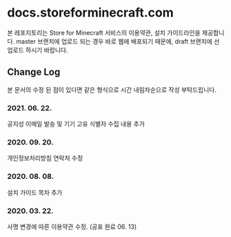 # docs.storeforminecraft.com
본 레포지토리는 Store for Minecraft 서비스의 이용약관, 설치 가이드라인을 제공합니다.
master 브랜치에 업로드 되는 경우 바로 웹에 배포되기 때문에, draft 브랜치에 선 업로드 하시기 바랍니다.

## Change Log
본 문서의 수정 된 점이 있다면 같은 형식으로 시간 내림차순으로 작성 부탁드립니다.

### 2021. 06. 22.
공지성 이메일 발송 및 기기 고유 식별자 수집 내용 추가

### 2020. 09. 20.
개인정보처리방침 연락처 수정

### 2020. 08. 08.
설치 가이드 목차 추가

### 2020. 03. 22.
사명 변경에 따른 이용약관 수정. (공표 완료 06. 13)
